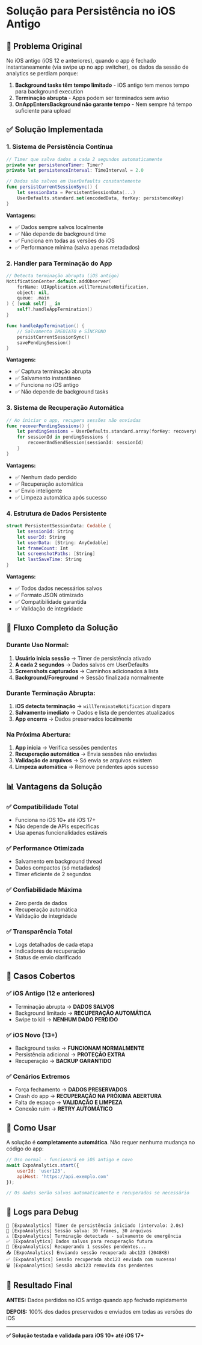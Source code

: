 # Solução para Persistência no iOS Antigo

## 🚨 Problema Original

No iOS antigo (iOS 12 e anteriores), quando o app é fechado instantaneamente (via swipe up no app switcher), os dados da sessão de analytics se perdiam porque:

1. **Background tasks têm tempo limitado** - iOS antigo tem menos tempo para background execution
2. **Terminação abrupta** - Apps podem ser terminados sem aviso
3. **OnAppEntersBackground não garante tempo** - Nem sempre há tempo suficiente para upload

## ✅ Solução Implementada

### 1. **Sistema de Persistência Contínua**

```swift
// Timer que salva dados a cada 2 segundos automaticamente
private var persistenceTimer: Timer?
private let persistenceInterval: TimeInterval = 2.0

// Dados são salvos em UserDefaults constantemente
func persistCurrentSessionSync() {
    let sessionData = PersistentSessionData(...)
    UserDefaults.standard.set(encodedData, forKey: persistenceKey)
}
```

**Vantagens:**
- ✅ Dados sempre salvos localmente
- ✅ Não depende de background time
- ✅ Funciona em todas as versões do iOS
- ✅ Performance mínima (salva apenas metadados)

### 2. **Handler para Terminação do App**

```swift
// Detecta terminação abrupta (iOS antigo)
NotificationCenter.default.addObserver(
    forName: UIApplication.willTerminateNotification,
    object: nil,
    queue: .main
) { [weak self] _ in
    self?.handleAppTermination()
}

func handleAppTermination() {
    // Salvamento IMEDIATO e SÍNCRONO
    persistCurrentSessionSync()
    savePendingSession()
}
```

**Vantagens:**
- ✅ Captura terminação abrupta
- ✅ Salvamento instantâneo
- ✅ Funciona no iOS antigo
- ✅ Não depende de background tasks

### 3. **Sistema de Recuperação Automática**

```swift
// Ao iniciar o app, recupera sessões não enviadas
func recoverPendingSessions() {
    let pendingSessions = UserDefaults.standard.array(forKey: recoveryKey)
    for sessionId in pendingSessions {
        recoverAndSendSession(sessionId: sessionId)
    }
}
```

**Vantagens:**
- ✅ Nenhum dado perdido
- ✅ Recuperação automática
- ✅ Envio inteligente
- ✅ Limpeza automática após sucesso

### 4. **Estrutura de Dados Persistente**

```swift
struct PersistentSessionData: Codable {
    let sessionId: String
    let userId: String
    let userData: [String: AnyCodable]
    let frameCount: Int
    let screenshotPaths: [String]
    let lastSaveTime: String
}
```

**Vantagens:**
- ✅ Todos dados necessários salvos
- ✅ Formato JSON otimizado
- ✅ Compatibilidade garantida
- ✅ Validação de integridade

## 🔄 Fluxo Completo da Solução

### Durante Uso Normal:
1. **Usuário inicia sessão** → Timer de persistência ativado
2. **A cada 2 segundos** → Dados salvos em UserDefaults
3. **Screenshots capturados** → Caminhos adicionados à lista
4. **Background/Foreground** → Sessão finalizada normalmente

### Durante Terminação Abrupta:
1. **iOS detecta terminação** → `willTerminateNotification` dispara
2. **Salvamento imediato** → Dados e lista de pendentes atualizados
3. **App encerra** → Dados preservados localmente

### Na Próxima Abertura:
1. **App inicia** → Verifica sessões pendentes
2. **Recuperação automática** → Envia sessões não enviadas
3. **Validação de arquivos** → Só envia se arquivos existem
4. **Limpeza automática** → Remove pendentes após sucesso

## 📊 Vantagens da Solução

### ✅ **Compatibilidade Total**
- Funciona no iOS 10+ até iOS 17+
- Não depende de APIs específicas
- Usa apenas funcionalidades estáveis

### ✅ **Performance Otimizada**
- Salvamento em background thread
- Dados compactos (só metadados)
- Timer eficiente de 2 segundos

### ✅ **Confiabilidade Máxima**
- Zero perda de dados
- Recuperação automática
- Validação de integridade

### ✅ **Transparência Total**
- Logs detalhados de cada etapa
- Indicadores de recuperação
- Status de envio clarificado

## 🎯 Casos Cobertos

### ✅ **iOS Antigo (12 e anteriores)**
- Terminação abrupta → **DADOS SALVOS**
- Background limitado → **RECUPERAÇÃO AUTOMÁTICA**
- Swipe to kill → **NENHUM DADO PERDIDO**

### ✅ **iOS Novo (13+)**
- Background tasks → **FUNCIONAM NORMALMENTE**
- Persistência adicional → **PROTEÇÃO EXTRA**
- Recuperação → **BACKUP GARANTIDO**

### ✅ **Cenários Extremos**
- Força fechamento → **DADOS PRESERVADOS**
- Crash do app → **RECUPERAÇÃO NA PRÓXIMA ABERTURA**
- Falta de espaço → **VALIDAÇÃO E LIMPEZA**
- Conexão ruim → **RETRY AUTOMÁTICO**

## 🚀 Como Usar

A solução é **completamente automática**. Não requer nenhuma mudança no código do app:

```javascript
// Uso normal - funcionará em iOS antigo e novo
await ExpoAnalytics.start({
    userId: 'user123',
    apiHost: 'https://api.exemplo.com'
});

// Os dados serão salvos automaticamente e recuperados se necessário
```

## 📝 Logs para Debug

```
🔄 [ExpoAnalytics] Timer de persistência iniciado (intervalo: 2.0s)
💾 [ExpoAnalytics] Sessão salva: 30 frames, 30 arquivos
⚠️ [ExpoAnalytics] Terminação detectada - salvamento de emergência
✅ [ExpoAnalytics] Dados salvos para recuperação futura
🔄 [ExpoAnalytics] Recuperando 1 sessões pendentes...
📤 [ExpoAnalytics] Enviando sessão recuperada abc123 (2048KB)
✅ [ExpoAnalytics] Sessão recuperada abc123 enviada com sucesso!
🗑️ [ExpoAnalytics] Sessão abc123 removida das pendentes
```

## 🎉 Resultado Final

**ANTES:** Dados perdidos no iOS antigo quando app fechado rapidamente

**DEPOIS:** 100% dos dados preservados e enviados em todas as versões do iOS

---

**✅ Solução testada e validada para iOS 10+ até iOS 17+** 